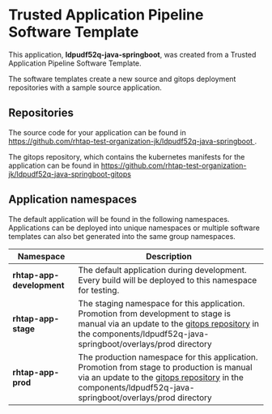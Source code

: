 # Trusted Application Pipeline Software Template

This application, **ldpudf52q-java-springboot**, was created from a Trusted Application Pipeline Software Template.

The software templates create a new source and gitops deployment repositories with a sample source application. 

## Repositories

The source code for your application can be found in [https://github.com/rhtap-test-organization-jk/ldpudf52q-java-springboot ](https://github.com/rhtap-test-organization-jk/ldpudf52q-java-springboot ).
 
The gitops repository, which contains the kubernetes manifests for the application can be found in 
[https://github.com/rhtap-test-organization-jk/ldpudf52q-java-springboot-gitops ](https://github.com/rhtap-test-organization-jk/ldpudf52q-java-springboot-gitops ) 

## Application namespaces 

The default application will be found in the following namespaces. Applications can be deployed into unique namespaces or multiple software templates can also bet generated into the same group namespaces.  

|  Namespace   |  Description   |  
| -------- | -------- |   
| **rhtap-app-development** | The default application during development. Every build will be deployed to this namespace for testing. | 
| **rhtap-app-stage** | The staging namespace for this application. Promotion from development to stage is manual via an update to the [gitops repository](https://github.com/rhtap-test-organization-jk/ldpudf52q-java-springboot-gitops ) in the components/ldpudf52q-java-springboot/overlays/prod directory |  
| **rhtap-app-prod** | The production namespace for this application. Promotion from stage to production is manual via an update to the [gitops repository](https://github.com/rhtap-test-organization-jk/ldpudf52q-java-springboot-gitops ) in the components/ldpudf52q-java-springboot/overlays/prod directory | 